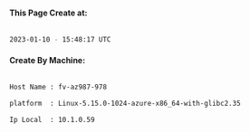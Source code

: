
   
#### This Page Create at:

```bash

2023-01-10 - 15:48:17 UTC

```

#### Create By Machine:

```bash

Host Name : fv-az987-978

platform  : Linux-5.15.0-1024-azure-x86_64-with-glibc2.35

Ip Local  : 10.1.0.59

```


